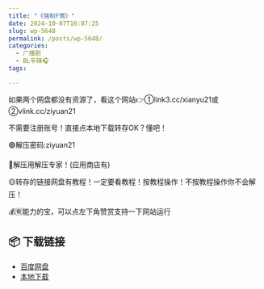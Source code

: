 ```yaml
---
title: "《强制F情》"
date: 2024-10-07T16:07:25
slug: wp-5648
permalink: /posts/wp-5648/
categories:
  - 广播剧
  - BL辛辣🎧
tags:

---
```


如果两个网盘都没有资源了，看这个网站👉①link3.cc/xianyu21或②vlink.cc/ziyuan21

不需要注册账号！直接点本地下载转存OK？懂吧！

🟢解压密码:ziyuan21

🔵解压用解压专家！(应用商店有)

🟡转存的链接网盘有教程！一定要看教程！按教程操作！不按教程操作你不会解压！

💰🈶能力的宝，可以点左下角赞赏支持一下网站运行

## 📦 下载链接
- [百度网盘](https://blziyuan21.com/pay-download/5648?key=263c00e561&down_id=0)
- [本地下载](https://blziyuan21.com/pay-download/5648?key=263c00e561&down_id=1)

